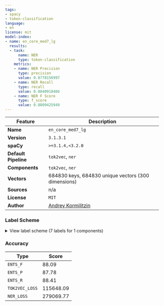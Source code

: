 ```yaml
---
tags:
- spacy
- token-classification
language:
- en
license: mit
model-index:
- name: en_core_med7_lg
  results:
  - task:
      name: NER
      type: token-classification
    metrics:
    - name: NER Precision
      type: precision
      value: 0.8778156997
    - name: NER Recall
      type: recall
      value: 0.8840918466
    - name: NER F Score
      type: f_score
      value: 0.8809425949
---
```

| Feature | Description |
| --- | --- |
| **Name** | `en_core_med7_lg` |
| **Version** | `3.1.3.1` |
| **spaCy** | `>=3.1.4,<3.2.0` |
| **Default Pipeline** | `tok2vec`, `ner` |
| **Components** | `tok2vec`, `ner` |
| **Vectors** | 684830 keys, 684830 unique vectors (300 dimensions) |
| **Sources** | n/a |
| **License** | `MIT` |
| **Author** | [Andrey Kormilitzin](kormilitzin.com) |

### Label Scheme

<details>

<summary>View label scheme (7 labels for 1 components)</summary>

| Component | Labels |
| --- | --- |
| **`ner`** | `DOSAGE`, `DRUG`, `DURATION`, `FORM`, `FREQUENCY`, `ROUTE`, `STRENGTH` |

</details>

### Accuracy

| Type | Score |
| --- | --- |
| `ENTS_F` | 88.09 |
| `ENTS_P` | 87.78 |
| `ENTS_R` | 88.41 |
| `TOK2VEC_LOSS` | 115648.09 |
| `NER_LOSS` | 279069.77 |